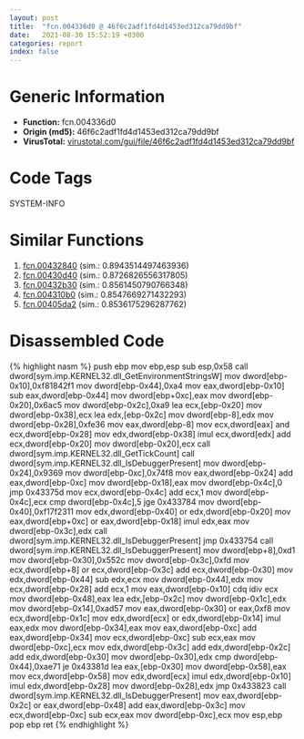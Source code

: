 ```yaml
---
layout: post
title:  "fcn.004336d0 @ 46f6c2adf1fd4d1453ed312ca79dd9bf"
date:   2021-08-30 15:52:19 +0300
categories: report
index: false
---
```


# Generic Information
- **Function:** fcn.004336d0
- **Origin (md5):** 46f6c2adf1fd4d1453ed312ca79dd9bf
- **VirusTotal:** [virustotal.com/gui/file/46f6c2adf1fd4d1453ed312ca79dd9bf][virustotal_ref]

# Code Tags
<span class="tag" id="SYSTEM-INFO">SYSTEM-INFO</span>


# Similar Functions

1. [fcn.00432840][similar_1_ref] (sim.: 0.8943514497463936)
2. [fcn.00430d40][similar_2_ref] (sim.: 0.8726826556317805)
3. [fcn.00432b30][similar_3_ref] (sim.: 0.8561450790766348)
4. [fcn.004310b0][similar_4_ref] (sim.: 0.8547669271432293)
5. [fcn.00405da2][similar_5_ref] (sim.: 0.8536175296287762)


# Disassembled Code

{% highlight nasm %}
push ebp
mov ebp,esp
sub esp,0x58
call dword[sym.imp.KERNEL32.dll_GetEnvironmentStringsW]
mov dword[ebp-0x10],0xf81842f1
mov dword[ebp-0x44],0xa4
mov eax,dword[ebp-0x10]
sub eax,dword[ebp-0x44]
mov dword[ebp+0xc],eax
mov dword[ebp-0x20],0x6ac5
mov dword[ebp-0x2c],0xa9
lea ecx,[ebp-0x20]
mov dword[ebp-0x38],ecx
lea edx,[ebp-0x2c]
mov dword[ebp-8],edx
mov dword[ebp-0x28],0xfe36
mov eax,dword[ebp-8]
mov ecx,dword[eax]
and ecx,dword[ebp-0x28]
mov edx,dword[ebp-0x38]
imul ecx,dword[edx]
add ecx,dword[ebp-0x20]
mov dword[ebp-0x20],ecx
call dword[sym.imp.KERNEL32.dll_GetTickCount]
call dword[sym.imp.KERNEL32.dll_IsDebuggerPresent]
mov dword[ebp-0x24],0x9369
mov dword[ebp-0xc],0x74f8
mov eax,dword[ebp-0x24]
add eax,dword[ebp-0xc]
mov dword[ebp-0x18],eax
mov dword[ebp-0x4c],0
jmp 0x43375d
mov ecx,dword[ebp-0x4c]
add ecx,1
mov dword[ebp-0x4c],ecx
cmp dword[ebp-0x4c],5
jge 0x433784
mov dword[ebp-0x40],0xf17f2311
mov edx,dword[ebp-0x40]
or edx,dword[ebp-0x20]
mov eax,dword[ebp+0xc]
or eax,dword[ebp-0x18]
imul edx,eax
mov dword[ebp-0x3c],edx
call dword[sym.imp.KERNEL32.dll_IsDebuggerPresent]
jmp 0x433754
call dword[sym.imp.KERNEL32.dll_IsDebuggerPresent]
mov dword[ebp+8],0xd1
mov dword[ebp-0x30],0x552c
mov dword[ebp-0x3c],0xfd
mov ecx,dword[ebp+8]
or ecx,dword[ebp-0x3c]
add ecx,dword[ebp-0x30]
mov edx,dword[ebp-0x44]
sub edx,ecx
mov dword[ebp-0x44],edx
mov ecx,dword[ebp-0x28]
add ecx,1
mov eax,dword[ebp-0x10]
cdq
idiv ecx
mov dword[ebp-0x48],eax
lea edx,[ebp-0x2c]
mov dword[ebp-0x1c],edx
mov dword[ebp-0x14],0xad57
mov eax,dword[ebp-0x30]
or eax,0xf8
mov ecx,dword[ebp-0x1c]
mov edx,dword[ecx]
or edx,dword[ebp-0x14]
imul eax,edx
mov dword[ebp-0x34],eax
mov eax,dword[ebp-0xc]
add eax,dword[ebp-0x34]
mov ecx,dword[ebp-0xc]
sub ecx,eax
mov dword[ebp-0xc],ecx
mov edx,dword[ebp-0x3c]
add edx,dword[ebp-0x2c]
add edx,dword[ebp-0x30]
mov dword[ebp-0x30],edx
cmp dword[ebp-0x44],0xae71
je 0x43381d
lea eax,[ebp-0x30]
mov dword[ebp-0x58],eax
mov ecx,dword[ebp-0x58]
mov edx,dword[ecx]
imul edx,dword[ebp-0x10]
imul edx,dword[ebp-0x28]
mov dword[ebp-0x28],edx
jmp 0x433823
call dword[sym.imp.KERNEL32.dll_IsDebuggerPresent]
mov eax,dword[ebp-0x2c]
or eax,dword[ebp-0x48]
add eax,dword[ebp-0x3c]
mov ecx,dword[ebp-0xc]
sub ecx,eax
mov dword[ebp-0xc],ecx
mov esp,ebp
pop ebp
ret
{% endhighlight %}


[similar_1_ref]: /report/fcn.00432840@46f6c2adf1fd4d1453ed312ca79dd9bf
[similar_2_ref]: /report/fcn.00430d40@46f6c2adf1fd4d1453ed312ca79dd9bf
[similar_3_ref]: /report/fcn.00432b30@46f6c2adf1fd4d1453ed312ca79dd9bf
[similar_4_ref]: /report/fcn.004310b0@46f6c2adf1fd4d1453ed312ca79dd9bf
[similar_5_ref]: /report/fcn.00405da2@ea9c1e2eeb951a8e6185c6674c228f98
[virustotal_ref]: https://www.virustotal.com/gui/file/46f6c2adf1fd4d1453ed312ca79dd9bf